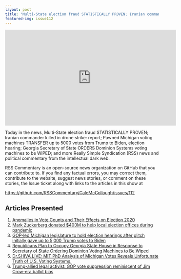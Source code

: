 ```yaml
---
layout: post
title: "Multi-State election fraud STATISTICALLY PROVEN; Iranian commander killed in drone strike: report"
featured-img: issue112
---
```


<iframe width="560" height="315" src="https://www.youtube.com/embed/u62MGGdYOLY" frameborder="0" allow="accelerometer; autoplay; encrypted-media; gyroscope; picture-in-picture" allowfullscreen></iframe>

Today in the news, Multi-State election fraud STATISTICALLY PROVEN; Iranian commander killed in drone strike: report; Pawned Michigan voting machines TRANSFER up to 5000 votes from Trump to Biden, election hearing; Georgia Secretary of State ORDERS Dominion Systems voting machines to be WIPED; and more Really Simple Syndication (RSS) news and political commentary from the intellectual dark web.

RSS Commentary is an open-source news organization on GitHub that you can contribute to. If you find any factual errors, you may correct them, contribute to the website, suggest news stories, or comment on these stories, the Issue ticket along with links to the articles in this show at 

<https://github.com/RSSCommentary/CaleMcCollough/issues/112>

## Articles Presented

1. [Anomalies in Vote Counts and Their Effects on Election 2020](https://votepatternanalysis.substack.com/p/voting-anomalies-2020)
1. [Mark Zuckerberg donated $400M to help local election offices during pandemic](https://www.independent.co.uk/news/world/americas/mark-zuckerberg-donation-election-facebook-covid-b1721007.html)
1. [GOP-led Michigan legislature to hold election hearings after glitch initially gave up to 5,000 Trump votes to Biden](https://www.thecentersquare.com/michigan/gop-led-michigan-legislature-to-hold-election-hearings-after-glitch-initially-gave-up-to-5/article_c04ece1e-2079-11eb-8d3d-53e9b314e616.html)
1. [Republicans Plan to Occupy Georgia State House in Response to Secretary of State Ordering Dominion Voting Machines to Be Wiped](https://www.thegatewaypundit.com/2020/11/republicans-plan-occupy-georgia-state-house-response-secretary-state-ordering-dominion-voting-machines-wiped/)
1. [Dr.SHIVA LIVE: MIT PhD Analysis of Michigan Votes Reveals Unfortunate Truth of U.S. Voting Systems.](https://www.youtube.com/watch?v=Ztu5Y5obWPk&feature=emb_title)
1. [Trump-allied legal activist: GOP vote suppression reminiscent of Jim Crow-era ballot bias](https://justthenews.com/politics-policy/elections/lawyers-working-trump-campaign-gop-vote-suppression-reminiscent-1964)
